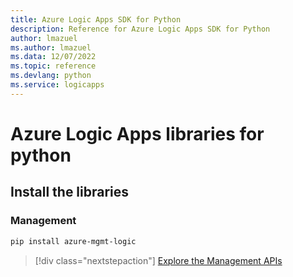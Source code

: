 ```yaml
---
title: Azure Logic Apps SDK for Python
description: Reference for Azure Logic Apps SDK for Python
author: lmazuel
ms.author: lmazuel
ms.data: 12/07/2022
ms.topic: reference
ms.devlang: python
ms.service: logicapps
---
```

# Azure Logic Apps libraries for python

## Install the libraries


### Management

```bash
pip install azure-mgmt-logic
```
> [!div class="nextstepaction"]
> [Explore the Management APIs](/python/api/azure-mgmt-logic)